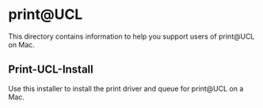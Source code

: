 # print@UCL
This directory contains information to help you support users of print@UCL on Mac.
## Print-UCL-Install
Use this installer to install the print driver and queue for print@UCL on a Mac.
